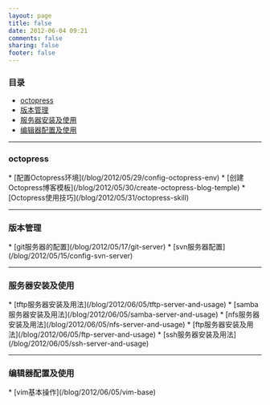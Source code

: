 ```yaml
---
layout: page
title: false
date: 2012-06-04 09:21
comments: false
sharing: false
footer: false
---
```


### 目录 ###
*    [octopress](#octopress)
*    [版本管理](#scm)
*    [服务器安装及使用](#server)
*    [编辑器配置及使用](#editor)
<!---
################################################################################
-->
<hr />
<h3 id="octopress">octopress</h3>
*    [配置Octopress环境](/blog/2012/05/29/config-octopress-env)
*    [创建Octopress博客模板](/blog/2012/05/30/create-octopress-blog-temple)
*    [Octopress使用技巧](/blog/2012/05/31/octopress-skill)

<!---
################################################################################
-->
<hr />
<h3 id="scm">版本管理</h3>
*    [git服务器的配置](/blog/2012/05/17/git-server)
*    [svn服务器配置](/blog/2012/05/15/config-svn-server)

<!---
################################################################################
-->
<hr />
<h3 id="server">服务器安装及使用</h3>
*    [tftp服务器安装及用法](/blog/2012/06/05/tftp-server-and-usage)
*    [samba服务器安装及用法](/blog/2012/06/05/samba-server-and-usage)
*    [nfs服务器安装及用法](/blog/2012/06/05/nfs-server-and-usage)
*    [ftp服务器安装及用法](/blog/2012/06/05/ftp-server-and-usage)
*    [ssh服务器安装及用法](/blog/2012/06/05/ssh-server-and-usage)

<!---
################################################################################
-->
<hr />
<h3 id="editor">编辑器配置及使用</h3>
*    [vim基本操作](/blog/2012/06/05/vim-base)

